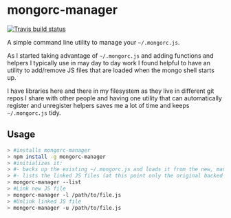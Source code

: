 # mongorc-manager

[![Travis build status](https://api.travis-ci.org/mmarcon/mongorc-manager.svg?branch=master)](https://travis-ci.org/mmarcon/mongorc-manager)

A simple command line utility to manage your `~/.mongorc.js`.

As I started taking advantage of `~/.mongorc.js` and adding functions and helpers I typically
use in may day to day work I found helpful to have an utility to add/remove JS files that are loaded
when the mongo shell starts up.

I have libraries here and there in my filesystem as they live in different git repos I share with
other people and having one utility that can automatically register and unregister helpers saves me
a lot of time and keeps `~/.mongorc.js` tidy.

## Usage

```bash
> #installs mongorc-manager
> npm install -g mongorc-manager
> #initializes it:
> #- backs up the existing ~/.mongorc.js and loads it from the new, managed ~/.mongorc.js
> #- lists the linked JS files (at this point only the original backed up one)
> mongorc-manager --list
> #Link new JS file
> mongorc-manager -l /path/to/file.js
> #Unlink linked JS file
> mongorc-manager -u /path/to/file.js